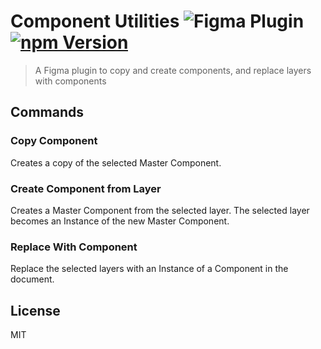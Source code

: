 # Component Utilities ![Figma Plugin](https://img.shields.io/badge/figma-Component%20Utilities-1BC47D.svg) [![npm Version](https://img.shields.io/npm/v/figma-component-utilities.svg)](https://www.npmjs.com/package/figma-component-utilities)

> A Figma plugin to copy and create components, and replace layers with components

## Commands

### Copy Component

Creates a copy of the selected Master Component.

### Create Component from Layer

Creates a Master Component from the selected layer. The selected layer becomes an Instance of the new Master Component.

### Replace With Component

Replace the selected layers with an Instance of a Component in the document.

## License

MIT
